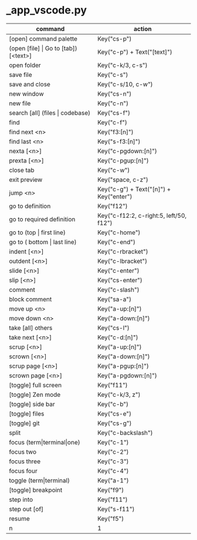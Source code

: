 # _app_vscode.py

command | action
--- | ---
[open] command palette | Key("cs-p")
(open [file] \| Go to [tab]) [\<text>] | Key("c-p") + Text("[text]")
open folder | Key("c-k/3, c-s")
save file | Key("c-s")
save and close | Key("c-s/10, c-w")
new window | Key("cs-n")
new file | Key("c-n")
search [all] (files \| codebase) | Key("cs-f")
find | Key("c-f")
find next \<n> | Key("f3:[n]")
find last \<n> | Key("s-f3:[n]")
nexta [\<n>] | Key("c-pgdown:[n]")
prexta [\<n>] | Key("c-pgup:[n]")
close tab | Key("c-w")
exit preview | Key("space, c-z")
jump \<n> | Key("c-g") + Text("[n]") + Key("enter")
go to definition | Key("f12")
go to required definition | Key("c-f12:2, c-right:5, left/50, f12")
go to (top \| first line) | Key("c-home")
go to ( bottom \| last line) | Key("c-end")
indent [\<n>] | Key("c-rbracket")
outdent [\<n>] | Key("c-lbracket")
slide [\<n>] | Key("c-enter")
slip [\<n>] | Key("cs-enter")
comment | Key("c-slash")
block comment | Key("sa-a")
move up \<n> | Key("a-up:[n]")
move down \<n> | Key("a-down:[n]")
take [all] others | Key("cs-l")
take next [\<n>] | Key("c-d:[n]")
scrup [\<n>] | Key("a-up:[n]")
scrown [\<n>] | Key("a-down:[n]")
scrup page [\<n>] | Key("a-pgup:[n]")
scrown page [\<n>] | Key("a-pgdown:[n]")
[toggle] full screen | Key("f11")
[toggle] Zen mode | Key("c-k/3, z")
[toggle] side bar | Key("c-b")
[toggle] files | Key("cs-e")
[toggle] git | Key("cs-g")
split | Key("c-backslash")
focus (term\|terminal\|one) | Key("c-1")
focus two | Key("c-2")
focus three | Key("c-3")
focus four | Key("c-4")
toggle (term\|terminal) | Key("a-1")
[toggle] breakpoint | Key("f9")
step into | Key("f11")
step out [of] | Key("s-f11")
resume | Key("f5")
n | 1
